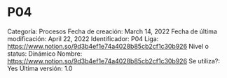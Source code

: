 # P04

Categoría: Procesos
Fecha de creación: March 14, 2022
Fecha de última modificación: April 22, 2022
Identificador: P04
Liga: https://www.notion.so/9d3b4ef1e74a4028b85cb2cf1c30b926 
Nivel o status: Dinámico
Nombre: https://www.notion.so/9d3b4ef1e74a4028b85cb2cf1c30b926 
Se utiliza?: Yes
Última versión: 1.0
